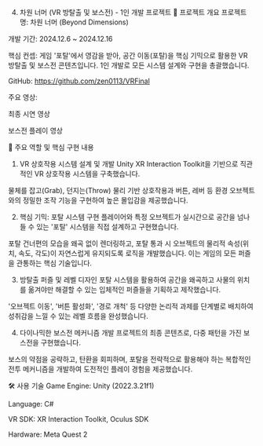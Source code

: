 4. 차원 너머 (VR 방탈출 및 보스전) - 1인 개발 프로젝트
📌 프로젝트 개요
프로젝트 명: 차원 너머 (Beyond Dimensions)

개발 기간: 2024.12.6 ~ 2024.12.16

핵심 컨셉: 게임 '포탈'에서 영감을 받아, 공간 이동(포탈)을 핵심 기믹으로 활용한 VR 방탈출 및 보스전 콘텐츠입니다. 1인 개발로 모든 시스템 설계와 구현을 총괄했습니다.

GitHub: https://github.com/zen0113/VRFinal

주요 영상:

최종 시연 영상

보스전 플레이 영상

🚀 주요 역할 및 핵심 구현 내용
1. VR 상호작용 시스템 설계 및 개발
Unity XR Interaction Toolkit을 기반으로 직관적인 VR 상호작용 시스템을 구축했습니다.

물체를 잡고(Grab), 던지는(Throw) 물리 기반 상호작용과 버튼, 레버 등 환경 오브젝트와의 정밀한 조작 기능을 구현하여 높은 몰입감을 제공했습니다.

2. 핵심 기믹: 포탈 시스템 구현
플레이어와 특정 오브젝트가 실시간으로 공간을 넘나들 수 있는 '포탈' 시스템을 직접 설계하고 구현했습니다.

포탈 건너편의 모습을 왜곡 없이 렌더링하고, 포탈 통과 시 오브젝트의 물리적 속성(위치, 속도, 각도)이 자연스럽게 유지되도록 로직을 개발했습니다. 이는 게임의 모든 퍼즐을 관통하는 핵심 기술입니다.

3. 방탈출 퍼즐 및 레벨 디자인
포탈 시스템을 활용하여 공간을 왜곡하고 사물의 위치를 옮겨야만 해결할 수 있는 입체적인 퍼즐들을 기획하고 제작했습니다.

'오브젝트 이동', '버튼 활성화', '경로 개척' 등 다양한 논리적 과제를 단계별로 배치하여 성취감을 느낄 수 있는 레벨 흐름을 완성했습니다.

4. 다이나믹한 보스전 메커니즘 개발
프로젝트의 최종 콘텐츠로, 다중 패턴을 가진 보스전을 구현했습니다.

보스의 약점을 공략하고, 탄환을 회피하며, 포탈을 전략적으로 활용해야 하는 복합적인 전투 메커니즘을 개발하여 도전적인 플레이 경험을 제공했습니다.

🛠️ 사용 기술
Game Engine: Unity (2022.3.21f1)

Language: C#

VR SDK: XR Interaction Toolkit, Oculus SDK

Hardware: Meta Quest 2
